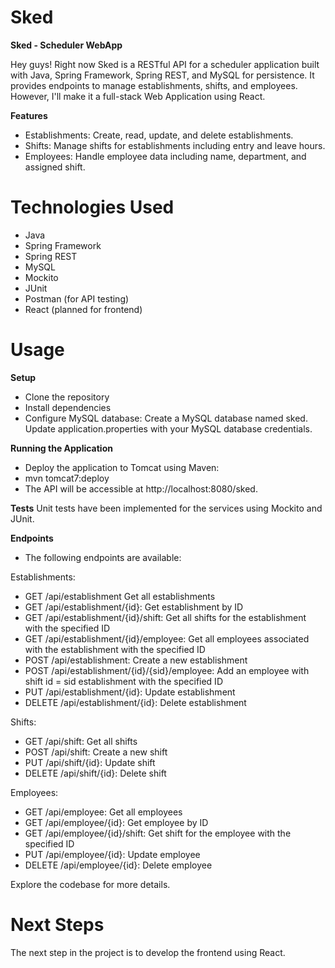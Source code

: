 # Sked
**Sked - Scheduler WebApp**

Hey guys! Right now Sked is a RESTful API for a scheduler application built with Java, Spring Framework, Spring REST, and MySQL for persistence. It provides endpoints to manage establishments, shifts, and employees. However, I'll make it a full-stack Web Application using React. 

**Features**
- Establishments: Create, read, update, and delete establishments.
- Shifts: Manage shifts for establishments including entry and leave hours.
- Employees: Handle employee data including name, department, and assigned shift.

# Technologies Used
- Java
- Spring Framework
- Spring REST
- MySQL
- Mockito
- JUnit
- Postman (for API testing)
- React (planned for frontend)

# Usage
**Setup**

- Clone the repository
- Install dependencies
- Configure MySQL database:
    Create a MySQL database named sked.
    Update application.properties with your MySQL database credentials.

**Running the Application**
- Deploy the application to Tomcat using Maven:
- mvn tomcat7:deploy
- The API will be accessible at http://localhost:8080/sked.

**Tests**
Unit tests have been implemented for the services using Mockito and JUnit.

**Endpoints**
- The following endpoints are available:

Establishments:

- GET /api/establishment Get all establishments
- GET /api/establishment/{id}: Get establishment by ID
- GET /api/establishment/{id}/shift: Get all shifts for the establishment with the specified ID
- GET /api/establishment/{id}/employee: Get all employees associated with the establishment with the specified ID
- POST /api/establishment: Create a new establishment
- POST /api/establishment/{id}/{sid}/employee: Add an employee with shift id = sid establishment with the specified ID
- PUT /api/establishment/{id}: Update establishment
- DELETE /api/establishment/{id}: Delete establishment

Shifts:
- GET /api/shift: Get all shifts
- POST /api/shift: Create a new shift
- PUT /api/shift/{id}: Update shift
- DELETE /api/shift/{id}: Delete shift

Employees:
- GET /api/employee: Get all employees
- GET /api/employee/{id}: Get employee by ID
- GET /api/employee/{id}/shift: Get shift for the employee with the specified ID
- PUT /api/employee/{id}: Update employee
- DELETE /api/employee/{id}: Delete employee

Explore the codebase for more details.

# Next Steps
The next step in the project is to develop the frontend using React.
